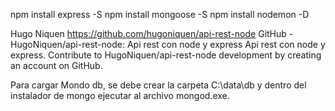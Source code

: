 npm install express -S
npm install mongoose -S
npm install nodemon -D

Hugo Niquen
https://github.com/hugoniquen/api-rest-node
GitHub - HugoNiquen/api-rest-node: Api rest con node y express
Api rest con node y express. Contribute to HugoNiquen/api-rest-node development by creating an account on GitHub.


Para cargar Mondo db, se debe crear la carpeta C:\data\db y dentro del instalador de mongo ejecutar al archivo mongod.exe.
